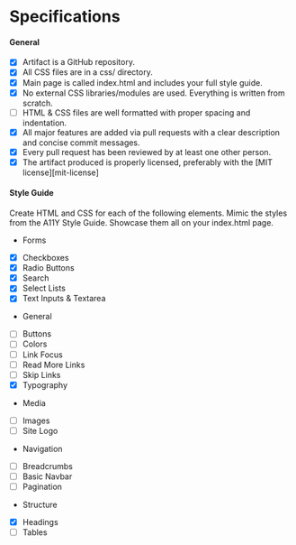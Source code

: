 # Specifications

#### General

- [x] Artifact is a GitHub repository.
- [x] All CSS files are in a css/ directory.
- [x] Main page is called index.html and includes your full style guide.
- [x] No external CSS libraries/modules are used. Everything is written from scratch.
- [ ] HTML & CSS files are well formatted with proper spacing and indentation.
- [x] All major features are added via pull requests with a clear description and concise commit messages.
- [x] Every pull request has been reviewed by at least one other person.
- [x] The artifact produced is properly licensed, preferably with the [MIT license][mit-license]

#### Style Guide
Create HTML and CSS for each of the following elements. Mimic the styles from the A11Y Style Guide. Showcase them all on your index.html page.

- Forms
 - [x] Checkboxes
 - [x] Radio Buttons
 - [x] Search
 - [x] Select Lists
 - [x] Text Inputs & Textarea
- General
 - [ ] Buttons
 - [ ] Colors
 - [ ] Link Focus
 - [ ] Read More Links
 - [ ] Skip Links
 - [x] Typography
- Media
 - [ ] Images
 - [ ] Site Logo
- Navigation
 - [ ] Breadcrumbs
 - [ ] Basic Navbar
 - [ ] Pagination
- Structure
 - [x] Headings
 - [ ] Tables
